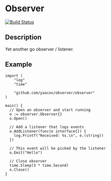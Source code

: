 # Observer

[![Build Status](https://travis-ci.org/yaacov/observer.svg?branch=master)](https://travis-ci.orgyaacov/observer)

## Description

Yet another go observer / listener.

## Example

```
import (
	"log"
	"time"

	"github.com/yaacov/observer/observer"
)

main() {
  // Open an observer and start running
  o := observer.Observer{}
  o.Open()

  // Add a listener that logs events
  o.AddListener(func(e interface{}) {
    log.Printf("Received: %s.\n", e.(string))
  })

  // This event will be picked by the listener
  o.Emit("Hello")

  // Close observer
  time.Sleep(3 * time.Second)
  o.Close()
}
```
